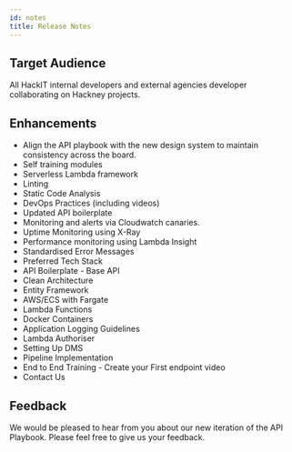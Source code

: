 ```yaml
---
id: notes
title: Release Notes
---
```

## Target Audience

All HackIT internal developers and external agencies developer collaborating on Hackney projects.

## Enhancements

- Align the API playbook with the new design system to maintain consistency across the board.
- Self training modules
- Serverless Lambda framework
- Linting
- Static Code Analysis
- DevOps Practices (including videos)
- Updated API boilerplate
- Monitoring and alerts via Cloudwatch canaries.
- Uptime Monitoring using X-Ray
- Performance monitoring using Lambda Insight
- Standardised Error Messages
- Preferred Tech Stack
- API Boilerplate - Base API 
- Clean Architecture
- Entity Framework
- AWS/ECS with Fargate 
- Lambda Functions 
- Docker Containers
- Application Logging Guidelines
- Lambda Authoriser 
- Setting Up DMS
- Pipeline Implementation
- End to End Training - Create your First endpoint video
- Contact Us

## Feedback

We would be pleased to hear from you about our new iteration of the API Playbook. Please feel free to give us your feedback.
